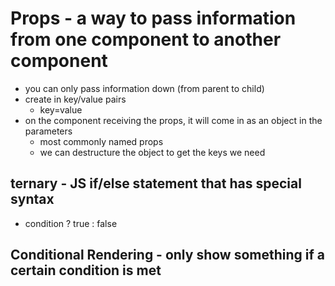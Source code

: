 # Props - a way to pass information from one component to another component

- you can only pass information down (from parent to child)
- create in key/value pairs
  - key=value
- on the component receiving the props, it will come in as an object in the parameters
  - most commonly named props
  - we can destructure the object to get the keys we need

## ternary - JS if/else statement that has special syntax

- condition ? true : false

## Conditional Rendering - only show something if a certain condition is met